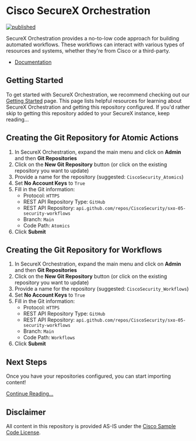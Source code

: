 # Cisco SecureX Orchestration
[![published](https://static.production.devnetcloud.com/codeexchange/assets/images/devnet-published.svg)](https://developer.cisco.com/codeexchange/github/repo/CiscoSecurity/sxo-05-security-workflows)

SecureX Orchestration provides a no-to-low code approach for building automated workflows. These workflows can interact with various types of resources and systems, whether they're from Cisco or a third-party.

* [Documentation](https://ciscosecurity.github.io/sxo-05-security-workflows/)

## Getting Started
To get started with SecureX Orchestration, we recommend checking out our [Getting Started](https://ciscosecurity.github.io/sxo-05-security-workflows/getting-started) page. This page lists helpful resources for learning about SecureX Orchestration and getting this repository configured. If you'd rather skip to getting this repository added to your SecureX instance, keep reading...

## Creating the Git Repository for Atomic Actions
1. In SecureX Orchestration, expand the main menu and click on **Admin** and then **Git Repositories**
1. Click on the **New Git Repository** button (or click on the existing repository you want to update)
1. Provide a name for the repository (suggested: `CiscoSecurity_Atomics`)
1. Set **No Account Keys** to `True`
1. Fill in the Git information:
	* Protocol: `HTTPS`
	* REST API Repository Type: `GitHub`
	* REST API Repository: `api.github.com/repos/CiscoSecurity/sxo-05-security-workflows`
	* Branch: `Main`
	* Code Path: `Atomics`
1. Click **Submit**

## Creating the Git Repository for Workflows
1. In SecureX Orchestration, expand the main menu and click on **Admin** and then **Git Repositories**
1. Click on the **New Git Repository** button (or click on the existing repository you want to update)
1. Provide a name for the repository (suggested: `CiscoSecurity_Workflows`)
1. Set **No Account Keys** to `True`
1. Fill in the Git information:
	* Protocol: `HTTPS`
	* REST API Repository Type: `GitHub`
	* REST API Repository: `api.github.com/repos/CiscoSecurity/sxo-05-security-workflows`
	* Branch: `Main`
	* Code Path: `Workflows`
1. Click **Submit**

## Next Steps
Once you have your repositories configured, you can start importing content!

[Continue Reading...](https://ciscosecurity.github.io/sxo-05-security-workflows/importing)

## Disclaimer
All content in this repository is provided AS-IS under the [Cisco Sample Code License](https://developer.cisco.com/site/license/cisco-sample-code-license/).
